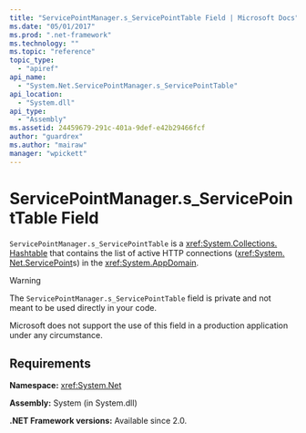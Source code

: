 ```yaml
---
title: "ServicePointManager.s_ServicePointTable Field | Microsoft Docs"
ms.date: "05/01/2017"
ms.prod: ".net-framework"
ms.technology: ""
ms.topic: "reference"
topic_type: 
  - "apiref"
api_name:
  - "System.Net.ServicePointManager.s_ServicePointTable"
api_location:
  - "System.dll"
api_type: 
  - "Assembly"
ms.assetid: 24459679-291c-401a-9def-e42b29466fcf
author: "guardrex"
ms.author: "mairaw"
manager: "wpickett"
---
```

# ServicePointManager.s\_ServicePointTable Field

`ServicePointManager.s_ServicePointTable` is a <xref:System.​Collections.​Hashtable> that contains the list of active HTTP connections (<xref:System.​Net.​Service​Point>s) in the <xref:System.​App​Domain>. 

> [!WARNING]
> The `ServicePointManager.s_ServicePointTable` field is private and not meant to be used directly in your code.
> 
> Microsoft does not support the use of this field in a production application under any circumstance.

## Requirements

**Namespace:** <xref:System.Net>

**Assembly:** System (in System.dll)

**.NET Framework versions:** Available since 2.0.
